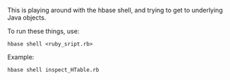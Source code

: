 This is playing around with the hbase shell, and trying to
get to underlying Java objects.

To run these things, use:

    hbase shell <ruby_sript.rb>


Example:

    hbase shell inspect_HTable.rb
